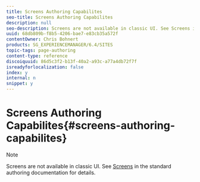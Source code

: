 ```yaml
---
title: Screens Authoring Capabilites
seo-title: Screens Authoring Capabilites
description: null
seo-description: Screens are not available in classic UI. See Screens in the standard authoring documentation for details.
uuid: 68db809b-f8b5-4206-bae7-e83cb35a572f
contentOwner: Chris Bohnert
products: SG_EXPERIENCEMANAGER/6.4/SITES
topic-tags: page-authoring
content-type: reference
discoiquuid: 86d5c3f2-b13f-40a2-a93c-a77a4db72f7f
isreadyforlocalization: false
index: y
internal: n
snippet: y
---
```


# Screens Authoring Capabilites{#screens-authoring-capabilites}

>[!NOTE]
>
>Screens are not available in classic UI. See [Screens](/content/help/en/experience-manager/6-4/screens/using/authoring-screens) in the standard authoring documentation for details.

